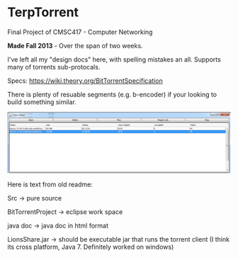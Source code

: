 TerpTorrent
===========

Final Project of CMSC417 - Computer Networking

**Made Fall 2013** - Over the span of two weeks.

I've left all my "design docs" here, with spelling mistakes an all. 
Supports many of torrents sub-protocals.

Specs: https://wiki.theory.org/BitTorrentSpecification

There is plenty of resuable segments (e.g. b-encoder) if your looking to build something similar.

![alt tag](https://raw.githubusercontent.com/TheWiseLion/TerpTorrent/master/Demo.PNG)


Here is text from old readme:

Src -> pure source

BitTorrentProject -> eclipse work space

java doc -> java doc in html format


LionsShare.jar -> should be executable jar that runs the torrent client 
(I think its cross platform, Java 7. Definitely worked on windows)

